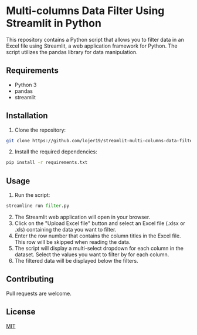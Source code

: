 # Multi-columns Data Filter Using Streamlit in Python
 This repository contains a Python script that allows you to filter data in an Excel file using Streamlit, a web application framework for Python. The script utilizes the pandas library for data manipulation.

## Requirements
* Python 3
* pandas
* streamlit

## Installation

1. Clone the repository:

```bash
git clone https://github.com/lojer19/streamlit-multi-columns-data-filter-demo.git
```

2. Install the required dependencies:

```bash
pip install -r requirements.txt
```

## Usage
1. Run the script:
```python
streamline run filter.py
```
2. The Streamlit web application will open in your browser.
3. Click on the "Upload Excel file" button and select an Excel file (.xlsx or .xls) containing the data you want to filter.
4. Enter the row number that contains the column titles in the Excel file. This row will be skipped when reading the data.
5. The script will display a multi-select dropdown for each column in the dataset. Select the values you want to filter by for each column.
6. The filtered data will be displayed below the filters.

## Contributing

Pull requests are welcome.


## License
[MIT](https://choosealicense.com/licenses/mit/)
